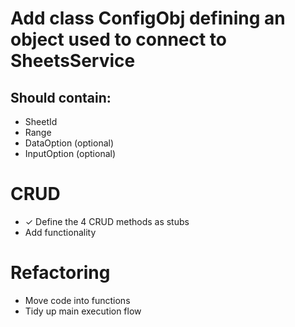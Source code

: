 ﻿# Add class ConfigObj defining an object used to connect to SheetsService
## Should contain:
* SheetId
* Range
* DataOption (optional)
* InputOption (optional)

# CRUD
* ✓ Define the 4 CRUD methods as stubs
* Add functionality

# Refactoring
* Move code into functions
* Tidy up main execution flow